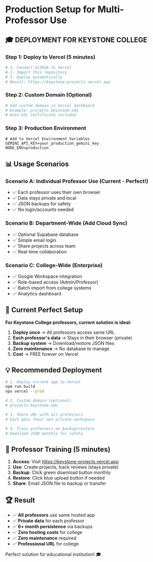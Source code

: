 # Production Setup for Multi-Professor Use

## 🎓 DEPLOYMENT FOR KEYSTONE COLLEGE

### Step 1: Deploy to Vercel (5 minutes)

```bash
# 1. Connect GitHub to Vercel
# 2. Import this repository
# 3. Deploy automatically
# Result: https://keystone-projects.vercel.app
```

### Step 2: Custom Domain (Optional)
```bash
# Add custom domain in Vercel dashboard
# Example: projects.keystone.edu
# Auto-SSL certificate included
```

### Step 3: Production Environment
```env
# Add to Vercel Environment Variables
GEMINI_API_KEY=your_production_gemini_key
NODE_ENV=production
```

## 📊 Usage Scenarios

### Scenario A: Individual Professor Use (Current - Perfect!)
- ✅ Each professor uses their own browser
- ✅ Data stays private and local
- ✅ JSON backups for safety
- ✅ No login/accounts needed

### Scenario B: Department-Wide (Add Cloud Sync)
- ✅ Optional Supabase database
- ✅ Simple email login
- ✅ Share projects across team
- ✅ Real-time collaboration

### Scenario C: College-Wide (Enterprise)
- ✅ Google Workspace integration
- ✅ Role-based access (Admin/Professor)
- ✅ Batch import from college systems
- ✅ Analytics dashboard

## 🚀 Current Perfect Setup

**For Keystone College professors, current solution is ideal:**

1. **Deploy once** → All professors access same URL
2. **Each professor's data** → Stays in their browser (private)
3. **Backup system** → Download/restore JSON files
4. **Zero maintenance** → No database to manage
5. **Cost** → FREE forever on Vercel

## 💡 Recommended Deployment

```bash
# 1. Deploy current app to Vercel
npm run build
npx vercel --prod

# 2. Custom domain (optional)
# projects.keystone.edu

# 3. Share URL with all professors
# Each gets their own private workspace

# 4. Train professors on backup/restore
# Download JSON monthly for safety
```

## 📱 Professor Training (5 minutes)

1. **Access**: Visit https://keystone-projects.vercel.app
2. **Use**: Create projects, track reviews (stays private)
3. **Backup**: Click green download button monthly
4. **Restore**: Click blue upload button if needed
5. **Share**: Email JSON file to backup or transfer

## 🏆 Result

- ✅ **All professors** use same hosted app
- ✅ **Private data** for each professor  
- ✅ **6+ month persistence** via backups
- ✅ **Zero hosting costs** for college
- ✅ **Zero maintenance** required
- ✅ **Professional URL** for college

Perfect solution for educational institution! 🎓